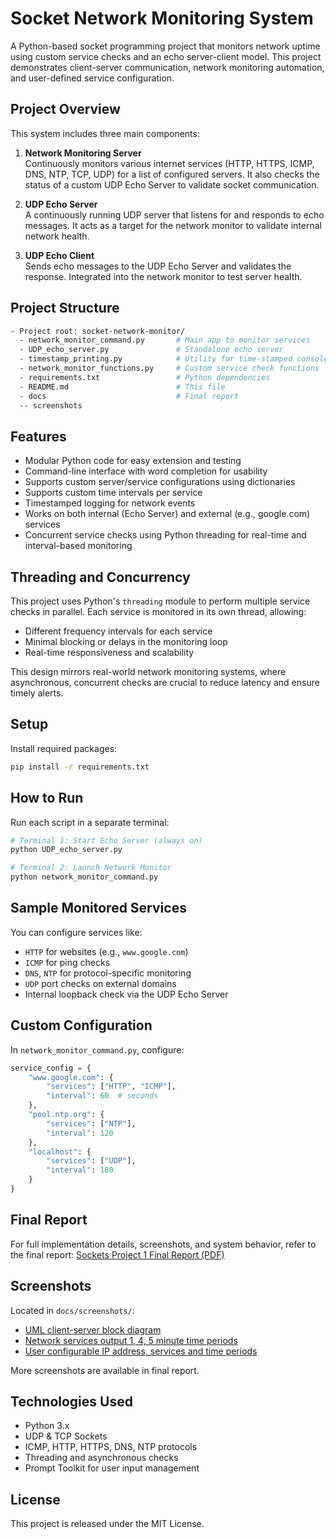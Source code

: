 # Socket Network Monitoring System

A Python-based socket programming project that monitors network uptime using custom service checks and an echo server-client model. This project demonstrates client-server communication, network monitoring automation, and user-defined service configuration.

## Project Overview

This system includes three main components:

1. **Network Monitoring Server**  
   Continuously monitors various internet services (HTTP, HTTPS, ICMP, DNS, NTP, TCP, UDP) for a list of configured servers. It also checks the status of a custom UDP Echo Server to validate socket communication.

2. **UDP Echo Server**  
   A continuously running UDP server that listens for and responds to echo messages. It acts as a target for the network monitor to validate internal network health.

3. **UDP Echo Client**  
   Sends echo messages to the UDP Echo Server and validates the response. Integrated into the network monitor to test server health.

## Project Structure

```bash
- Project root: socket-network-monitor/
  - network_monitor_command.py       # Main app to monitor services
  - UDP_echo_server.py               # Standalone echo server
  - timestamp_printing.py            # Utility for time-stamped console output
  - network_monitor_functions.py     # Custom service check functions
  - requirements.txt                 # Python dependencies
  - README.md                        # This file
  - docs                             # Final report
  -- screenshots
```

## Features

- Modular Python code for easy extension and testing
- Command-line interface with word completion for usability
- Supports custom server/service configurations using dictionaries
- Supports custom time intervals per service
- Timestamped logging for network events
- Works on both internal (Echo Server) and external (e.g., google.com) services
- Concurrent service checks using Python threading for real-time and interval-based monitoring

## Threading and Concurrency

This project uses Python's `threading` module to perform multiple service checks in parallel. Each service is monitored in its own thread, allowing:

- Different frequency intervals for each service
- Minimal blocking or delays in the monitoring loop
- Real-time responsiveness and scalability

This design mirrors real-world network monitoring systems, where asynchronous, concurrent checks are crucial to reduce latency and ensure timely alerts.

## Setup

Install required packages:

```bash
pip install -r requirements.txt
```

## How to Run

Run each script in a separate terminal:

```bash
# Terminal 1: Start Echo Server (always on)
python UDP_echo_server.py

# Terminal 2: Launch Network Monitor
python network_monitor_command.py
```

## Sample Monitored Services

You can configure services like:

- `HTTP` for websites (e.g., `www.google.com`)
- `ICMP` for ping checks
- `DNS`, `NTP` for protocol-specific monitoring
- `UDP` port checks on external domains
- Internal loopback check via the UDP Echo Server

## Custom Configuration

In `network_monitor_command.py`, configure:

```python
service_config = {
    "www.google.com": {
        "services": ["HTTP", "ICMP"],
        "interval": 60  # seconds
    },
    "pool.ntp.org": {
        "services": ["NTP"],
        "interval": 120
    },
    "localhost": {
        "services": ["UDP"],
        "interval": 180
    }
}
```

## Final Report

For full implementation details, screenshots, and system behavior, refer to the final report:
[Sockets Project 1 Final Report (PDF)](docs/Sockets_Project_1_042024_v01.pdf)

## Screenshots

Located in `docs/screenshots/`:

- [UML client-server block diagram](docs/screenshots/1_UML_client-server_block_diagram.png)
- [Network services output 1, 4, 5 minute time periods](docs/screenshots/8_output_1_4_5_min_time_per.png)
- [User configurable IP address, services and time periods](docs/screenshots/10_user_config_ip_addr_services_time_per.png)

More screenshots are available in final report.

## Technologies Used

- Python 3.x
- UDP & TCP Sockets
- ICMP, HTTP, HTTPS, DNS, NTP protocols
- Threading and asynchronous checks
- Prompt Toolkit for user input management

## License

This project is released under the MIT License.
